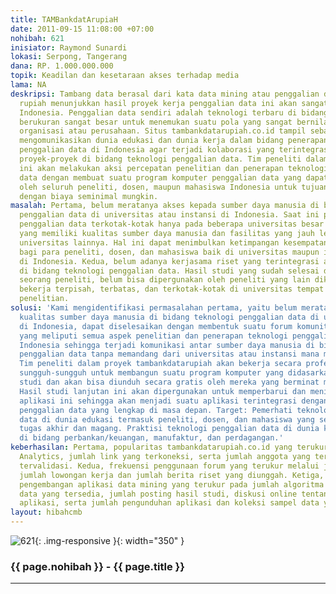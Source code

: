 ```yaml
---
title: TAMBankdatArupiaH
date: 2011-09-15 11:08:00 +07:00
nohibah: 621
inisiator: Raymond Sunardi
lokasi: Serpong, Tangerang
dana: RP. 1.000.000.000
topik: Keadilan dan kesetaraan akses terhadap media
lama: NA
deskripsi: Tambang data berasal dari kata data mining atau penggalian data, sedangkan
  rupiah menunjukkan hasil proyek kerja penggalian data ini akan sangat bernilai bagi
  Indonesia. Penggalian data sendiri adalah teknologi terbaru di bidang database yang
  berukuran sangat besar untuk menemukan suatu pola yang sangat bernilai bagi suatu
  organisasi atau perusahaan. Situs tambankdatarupiah.co.id tampil sebagai media yang
  mengomunikasikan dunia edukasi dan dunia kerja dalam bidang penerapan teknologi
  penggalian data di Indonesia agar terjadi kolaborasi yang terintegrasi dalam penyelesaian
  proyek-proyek di bidang teknologi penggalian data. Tim peneliti dalam proyek tambankdatarupiah.co.id
  ini akan melakukan aksi percepatan penelitian dan penerapan teknologi penggalian
  data dengan membuat suatu program komputer penggalian data yang dapat dipergunakan
  oleh seluruh peneliti, dosen, maupun mahasiswa Indonesia untuk tujuan penelitian
  dengan biaya seminimal mungkin.
masalah: Pertama, belum meratanya akses kepada sumber daya manusia di bidang teknologi
  penggalian data di universitas atau instansi di Indonesia. Saat ini penelitian teknologi
  penggalian data terkotak-kotak hanya pada beberapa universitas besar di Indonesia
  yang memiliki kualitas sumber daya manusia dan fasilitas yang jauh lebih baik dibandingkan
  universitas lainnya. Hal ini dapat menimbulkan ketimpangan kesempatan yang sama
  bagi para peneliti, dosen, dan mahasiswa baik di universitas maupun instansi lainnya
  di Indonesia. Kedua, belum adanya kerjasama riset yang terintegrasi antar peneliti
  di bidang teknologi penggalian data. Hasil studi yang sudah selesai dilakukan oleh
  seorang peneliti, belum bisa dipergunakan oleh peneliti yang lain dikarenakan mereka
  bekerja terpisah, terbatas, dan terkotak-kotak di universitas tempat mereka melakukan
  penelitian.
solusi: 'Kami mengidentifikasi permasalahan pertama, yaitu belum meratanya akses kepada
  kualitas sumber daya manusia di bidang teknologi penggalian data di universitas-universitas
  di Indonesia, dapat diselesaikan dengan membentuk suatu forum komunitas yang terintegrasi
  yang meliputi semua aspek penelitian dan penerapan teknologi penggalian data di
  Indonesia sehingga terjadi komunikasi antar sumber daya manusia di bidang teknologi
  penggalian data tanpa memandang dari universitas atau instansi mana mereka berasal.
  Tim peneliti dalam proyek tambankdatarupiah akan bekerja secara profesional dan
  sungguh-sungguh untuk membangun suatu program komputer yang didasarkan pada hasil
  studi dan akan bisa diunduh secara gratis oleh mereka yang berminat meneruskan/mengembangkannya.
  Hasil studi lanjutan ini akan dipergunakan untuk memperbarui dan meningkatkan kecanggihan
  aplikasi ini sehingga akan menjadi suatu aplikasi terintegrasi dengan algoritma
  penggalian data yang lengkap di masa depan. Target: Pemerhati teknologi penggalian
  data di dunia edukasi termasuk peneliti, dosen, dan mahasiswa yang sedang melakukan
  tugas akhir dan magang. Praktisi teknologi penggalian data di dunia kerja terutama
  di bidang perbankan/keuangan, manufaktur, dan perdagangan.'
keberhasilan: Pertama, popularitas tambankdatarupiah.co.id yang terukur pada Google
  Analytics, jumlah link yang terkoneksi, serta jumlah anggota yang terdaftar dan
  tervalidasi. Kedua, frekuensi penggunaan forum yang terukur melalui jumlah posting,
  jumlah lowongan kerja dan jumlah berita riset yang diunggah. Ketiga, frequensi kontribusi
  pengembangan aplikasi data mining yang terukur pada jumlah algoritma teknologi penggalian
  data yang tersedia, jumlah posting hasil studi, diskusi online tentang pengembangan
  aplikasi, serta jumlah pengunduhan aplikasi dan koleksi sampel data yang tersedia.
layout: hibahcmb
---
```


![621](/static/img/hibahcmb/621.png){: .img-responsive }{: width="350" }

### {{ page.nohibah }} - {{ page.title }}

---
